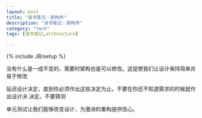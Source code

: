 ```yaml
---
layout: post
title: "读书笔记：架构师"
description: "读书笔记：架构师"
category: "tech"
tags: [读书笔记,archtecture]

---
```

{% include JB/setup %}

没有什么是一成不变的，需要时架构也是可以修改。这促使我们让设计保持简单并易于修改

延迟设计决定，直到你必须作出这些决定为止。不要在你还不知道需求的时候就作出设计决
决定。不要猜测

单元测试让我们能够改变设计，为激进的重构提供信心。
